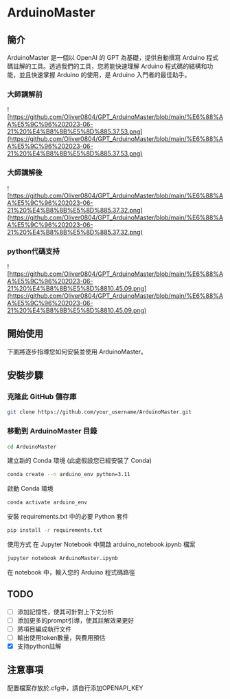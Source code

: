 # ArduinoMaster
## 簡介
ArduinoMaster 是一個以 OpenAI 的 GPT 為基礎，提供自動撰寫 Arduino 程式碼註解的工具。透過我們的工具，您將能快速理解 Arduino 程式碼的結構和功能，並且快速掌握 Arduino 的使用，是 Arduino 入門者的最佳助手。
### 大師講解前
![https://github.com/Oliver0804/GPT_ArduinoMaster/blob/main/%E6%88%AA%E5%9C%96%202023-06-21%20%E4%B8%8B%E5%8D%885.37.53.png](https://github.com/Oliver0804/GPT_ArduinoMaster/blob/main/%E6%88%AA%E5%9C%96%202023-06-21%20%E4%B8%8B%E5%8D%885.37.53.png)
### 大師講解後
![https://github.com/Oliver0804/GPT_ArduinoMaster/blob/main/%E6%88%AA%E5%9C%96%202023-06-21%20%E4%B8%8B%E5%8D%885.37.32.png](https://github.com/Oliver0804/GPT_ArduinoMaster/blob/main/%E6%88%AA%E5%9C%96%202023-06-21%20%E4%B8%8B%E5%8D%885.37.32.png)

### python代碼支持
![https://github.com/Oliver0804/GPT_ArduinoMaster/blob/main/%E6%88%AA%E5%9C%96%202023-06-21%20%E4%B8%8B%E5%8D%8810.45.09.png](https://github.com/Oliver0804/GPT_ArduinoMaster/blob/main/%E6%88%AA%E5%9C%96%202023-06-21%20%E4%B8%8B%E5%8D%8810.45.09.png)

## 開始使用
下面將逐步指導您如何安裝並使用 ArduinoMaster。

## 安裝步驟
### 克隆此 GitHub 儲存庫
```bash
git clone https://github.com/your_username/ArduinoMaster.git
```
### 移動到 ArduinoMaster 目錄
```bash
cd ArduinoMaster
```
建立新的 Conda 環境 (此處假設您已經安裝了 Conda)
```bash
conda create --n arduino_env python=3.11
```
啟動 Conda 環境
```bash
conda activate arduino_env
```
安裝 requirements.txt 中的必要 Python 套件
```bash
pip install -r requirements.txt
```
使用方式
在 Jupyter Notebook 中開啟 arduino_notebook.ipynb 檔案
```bash
jupyter notebook ArduinoMaster.ipynb 
```
在 notebook 中，輸入您的 Arduino 程式碼路徑

## TODO
- [ ] 添加記憶性，使其可針對上下文分析
- [ ] 添加更多的prompt引導，使其註解效果更好
- [ ] 將項目編成執行文件
- [ ] 輸出使用token數量，與費用預估
- [x] 支持python註解

## 注意事項
配置檔案存放於.cfg中，請自行添加OPENAPI_KEY
